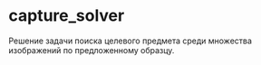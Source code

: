 # capture_solver
Решение задачи поиска целевого предмета среди множества изображений по предложенному образцу.
